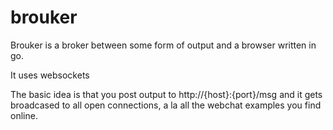 # brouker
Brouker is a broker between some form of output and a browser written in go.

It uses websockets 

The basic idea is that you post output to http://{host}:{port}/msg and it gets broadcased to all open connections, a la all the webchat examples you find online.
 
